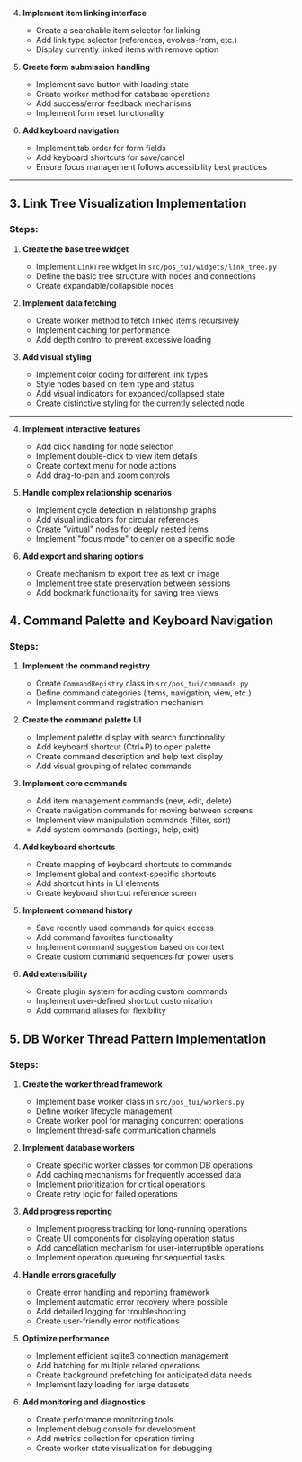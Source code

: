 <!-- # POS Textual UI Implementation Plan

This document outlines the specific steps needed to implement each of the five key components of the POS Textual UI.

## 1. Dashboard Screen Implementation

### Steps:

1. **Create the basic Dashboard screen structure**
   - Implement `DashboardScreen` class in `src/pos_tui/screens/dashboard.py`
   - Define the screen layout with header, footer, and main content area
   - Add screen to main app tabs

2. **Implement the work items table widget**
   - Create `ItemTable` widget in `src/pos_tui/widgets/item_table.py`
   - Define columns: ID, Title, Type, Status, Priority, Due Date
   - Implement row styling based on priority and status
   - Add pagination for handling large datasets

3. **Add filtering and sorting capabilities**
   - Implement filter bar widget with dropdown for item types
   - Add text search field for filtering by title/description
   - Implement clickable column headers for sorting
   - Create status toggle buttons for quick filtering

4. **Connect to the database**
   - Create a worker method to fetch items asynchronously 
   - Implement data refresh mechanism
   - Add loading indicator during data fetch

5. **Add item action buttons**
   - Implement view/edit/delete action buttons for each row
   - Create context menu for additional actions
   - Add keyboard shortcuts for common actions

6. **Implement item details view**
   - Create a modal dialog for displaying item details
   - Include all item fields and metadata
   - Show related items and links

## 2. Item Entry Form Widget Implementation -->

<!-- ### Steps:

1. **Design the form layout**
   - Create `ItemEntryForm` widget in `src/pos_tui/widgets/item_form.py`
   - Define fields based on work item schema
   - Group related fields into sections

2. **Implement form fields**
   - Add text inputs for title and description
   - Create dropdown selectors for type, priority, and status
   - Add date picker for due date
   - Implement tag input with auto-complete

3. **Add validation**
   - Create field validators for required fields
   - Implement format validation for dates and IDs
   - Add visual indicators for validation errors
   - Display helpful error messages -->

4. **Implement item linking interface**
   - Create a searchable item selector for linking
   - Add link type selector (references, evolves-from, etc.)
   - Display currently linked items with remove option

5. **Create form submission handling**
   - Implement save button with loading state
   - Create worker method for database operations
   - Add success/error feedback mechanisms
   - Implement form reset functionality

6. **Add keyboard navigation**
   - Implement tab order for form fields
   - Add keyboard shortcuts for save/cancel
   - Ensure focus management follows accessibility best practices


----
## 3. Link Tree Visualization Implementation

### Steps:

1. **Create the base tree widget**
   - Implement `LinkTree` widget in `src/pos_tui/widgets/link_tree.py`
   - Define the basic tree structure with nodes and connections
   - Create expandable/collapsible nodes

2. **Implement data fetching**
   - Create worker method to fetch linked items recursively
   - Implement caching for performance
   - Add depth control to prevent excessive loading

3. **Add visual styling**
   - Implement color coding for different link types
   - Style nodes based on item type and status
   - Add visual indicators for expanded/collapsed state
   - Create distinctive styling for the currently selected node


----

4. **Implement interactive features**
   - Add click handling for node selection
   - Implement double-click to view item details
   - Create context menu for node actions
   - Add drag-to-pan and zoom controls

5. **Handle complex relationship scenarios**
   - Implement cycle detection in relationship graphs
   - Add visual indicators for circular references
   - Create "virtual" nodes for deeply nested items
   - Implement "focus mode" to center on a specific node

6. **Add export and sharing options**
   - Create mechanism to export tree as text or image
   - Implement tree state preservation between sessions
   - Add bookmark functionality for saving tree views

## 4. Command Palette and Keyboard Navigation

### Steps:

1. **Implement the command registry**
   - Create `CommandRegistry` class in `src/pos_tui/commands.py`
   - Define command categories (items, navigation, view, etc.)
   - Implement command registration mechanism

2. **Create the command palette UI**
   - Implement palette display with search functionality
   - Add keyboard shortcut (Ctrl+P) to open palette
   - Create command description and help text display
   - Add visual grouping of related commands

3. **Implement core commands**
   - Add item management commands (new, edit, delete)
   - Create navigation commands for moving between screens
   - Implement view manipulation commands (filter, sort)
   - Add system commands (settings, help, exit)

4. **Add keyboard shortcuts**
   - Create mapping of keyboard shortcuts to commands
   - Implement global and context-specific shortcuts
   - Add shortcut hints in UI elements
   - Create keyboard shortcut reference screen

5. **Implement command history**
   - Save recently used commands for quick access
   - Add command favorites functionality
   - Implement command suggestion based on context
   - Create custom command sequences for power users

6. **Add extensibility**
   - Create plugin system for adding custom commands
   - Implement user-defined shortcut customization
   - Add command aliases for flexibility

## 5. DB Worker Thread Pattern Implementation

### Steps:

1. **Create the worker thread framework**
   - Implement base worker class in `src/pos_tui/workers.py`
   - Define worker lifecycle management
   - Create worker pool for managing concurrent operations
   - Implement thread-safe communication channels

2. **Implement database workers**
   - Create specific worker classes for common DB operations
   - Add caching mechanisms for frequently accessed data
   - Implement prioritization for critical operations
   - Create retry logic for failed operations

3. **Add progress reporting**
   - Implement progress tracking for long-running operations
   - Create UI components for displaying operation status
   - Add cancellation mechanism for user-interruptible operations
   - Implement operation queueing for sequential tasks

4. **Handle errors gracefully**
   - Create error handling and reporting framework
   - Implement automatic error recovery where possible
   - Add detailed logging for troubleshooting
   - Create user-friendly error notifications

5. **Optimize performance**
   - Implement efficient sqlite3 connection management
   - Add batching for multiple related operations
   - Create background prefetching for anticipated data needs
   - Implement lazy loading for large datasets

6. **Add monitoring and diagnostics**
   - Create performance monitoring tools
   - Implement debug console for development
   - Add metrics collection for operation timing
   - Create worker state visualization for debugging 